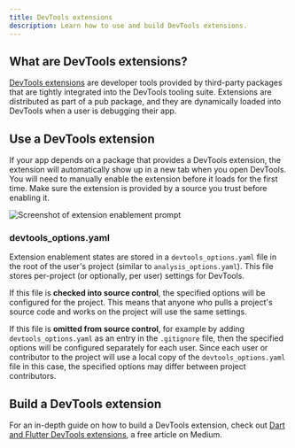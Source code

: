 ```yaml
---
title: DevTools extensions
description: Learn how to use and build DevTools extensions.
---
```


## What are DevTools extensions?

[DevTools extensions](https://pub.dev/packages/devtools_extensions) are developer
tools provided by third-party packages that are tightly integrated into the
DevTools tooling suite. Extensions are distributed as part of a pub package,
and they are dynamically loaded into DevTools when a user is debugging their app.

## Use a DevTools extension

If your app depends on a package that provides a DevTools extension, the
extension will automatically show up in a new tab when you open DevTools. You
will need to manually enable the extension before it loads for the first time.
Make sure the extension is provided by a source you trust before enabling it.

![Screenshot of extension enablement prompt]({{site.url}}/assets/images/docs/tools/devtools/extension_enable_prompt.png)

### devtools_options.yaml

Extension enablement states are stored in a `devtools_options.yaml` file in the
root of the user's project (similar to `analysis_options.yaml`). This file
stores per-project (or optionally, per user) settings for DevTools.

If this file is **checked into source control**, the specified options will be
configured for the project. This means that anyone who pulls a project's
source code and works on the project will use the same settings.

If this file is **omitted from source control**, for example by adding
`devtools_options.yaml` as an entry in the `.gitignore` file, then the specified
options will be configured separately for each user. Since each user or
contributor to the project will use a local copy of the `devtools_options.yaml`
file in this case, the specified options may differ between project contributors.

## Build a DevTools extension

For an in-depth guide on how to build a DevTools extension, check out 
[Dart and Flutter DevTools extensions][article], a free article on Medium.


[article]: {{site.flutter-medium}}/dart-flutter-devtools-extensions-c8bc1aaf8e5f